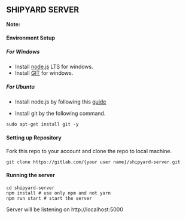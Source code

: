 ## SHIPYARD SERVER

**Note:**

#### **Environment Setup**

##### For Windows

* Install [node.js](https://nodejs.org/en/) LTS for windows.
* Install [GIT](https://git-scm.com/download/win) for windows.

##### For Ubuntu

* Install node.js by following this [guide](https://websiteforstudents.com/install-the-latest-node-js-and-nmp-packages-on-ubuntu-16-04-18-04-lts/)

* Install git by the following command.

```shell
sudo apt-get install git -y
```

#### **Setting up Repository**

Fork this repo to your account and clone the repo to local machine.

```shell
git clone https://gitlab.com/{your user name}/shipyard-server.git
```

#### **Running the server**

```shell
cd shipyard-server
npm install # use only npm and not yarn
npm run start # start the server
```

Server will be listening on http://localhost:5000